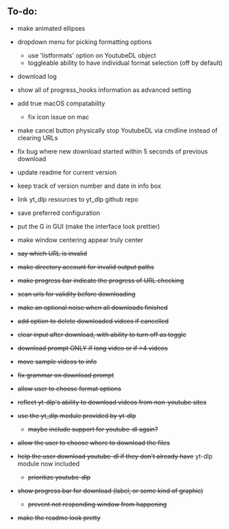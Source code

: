 ## To-do:
- make animated ellipses

- dropdown menu for picking formatting options
    - use 'listformats' option on YoutubeDL object
    - toggleable ability to have individual format selection (off by default)

- download log

- show all of progress_hooks information as advanced setting

- add true macOS compatability
    - fix icon issue on mac

- make cancel button physically stop YoutubeDL via cmdline instead of clearing URLs

- fix bug where new download started within 5 seconds of previous download

- update readme for current version
- keep track of version number and date in info box
- link yt_dlp resources to yt_dlp github repo

- save preferred configuration

- put the G in GUI (make the interface look prettier)
- make window centering appear truly center

- ~~say which URL is invalid~~
- ~~make directory account for invalid output paths~~
- ~~make progress bar indicate the progress of URL checking~~
- ~~scan urls for validity before downloading~~
- ~~make an optional noise when all downloads finished~~
- ~~add option to delete downloaded videos if cancelled~~
- ~~clear input after download, with ability to turn off as toggle~~
- ~~download prompt ONLY if long video or if >4 videos~~
- ~~move sample videos to info~~
- ~~fix grammar on download prompt~~
- ~~allow user to choose format options~~
- ~~reflect yt-dlp's ability to download videos from non-youtube sites~~
- ~~use the yt_dlp module provided by yt-dlp~~
    - ~~maybe include support for youtube-dl again?~~
- ~~allow the user to choose where to download the files~~
- ~~help the user download youtube-dl if they don't already have~~ yt-dlp module now included
    - ~~prioritize youtube-dlp~~
- ~~show progress bar for download (label, or some kind of graphic)~~
    - ~~prevent not responding window from happening~~
- ~~make the readme look pretty~~